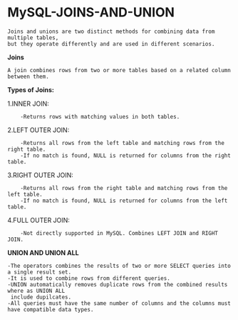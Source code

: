 # MySQL-JOINS-AND-UNION

    Joins and unions are two distinct methods for combining data from multiple tables,
    but they operate differently and are used in different scenarios.

**Joins**
 
    A join combines rows from two or more tables based on a related column between them. 

**Types of Joins:**

   1.INNER JOIN:
      
        -Returns rows with matching values in both tables.
      
   2.LEFT OUTER JOIN:
   
        -Returns all rows from the left table and matching rows from the right table.
        -If no match is found, NULL is returned for columns from the right table.
                      
   3.RIGHT OUTER JOIN:
   
        -Returns all rows from the right table and matching rows from the left table.
        -If no match is found, NULL is returned for columns from the left table.
                      
   4.FULL OUTER JOIN:
   
        -Not directly supported in MySQL. Combines LEFT JOIN and RIGHT JOIN.


**UNION AND UNION ALL**

    -The operators combines the results of two or more SELECT queries into a single result set.
    -It is used to combine rows from different queries.
    -UNION automatically removes duplicate rows from the combined results where as UNION ALL
     include dupilcates.
    -All queries must have the same number of columns and the columns must have compatible data types.
